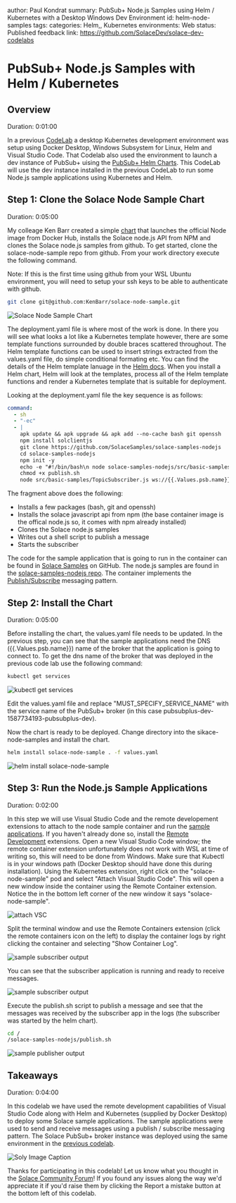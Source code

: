author: Paul Kondrat
summary: PubSub+ Node.js Samples using Helm / Kubernetes with a Desktop Windows Dev Environment
id: helm-node-samples
tags:
categories: Helm,, Kubernetes
environments: Web
status: Published
feedback link: https://github.com/SolaceDev/solace-dev-codelabs

# PubSub+ Node.js Samples with Helm / Kubernetes

## Overview

Duration: 0:01:00

In a previous [CodeLab](https://codelabs.solace.dev/codelabs/helm-environment-setup) a desktop Kubernetes development environment was setup using Docker Desktop, Windows Subsystem for Linux, Helm and Visual Studio Code. That Codelab also used the environment to launch a dev instance of PubSub+ uising the [PubSub+ Helm Charts](https://artifacthub.io/packages/search?page=1&ts_query_web=solace). This CodeLab will use the dev instance installed in the previous CodeLab to run some Node.js sample applications using Kubernetes and Helm.

## Step 1: Clone the Solace Node Sample Chart

Duration: 0:05:00

My colleage Ken Barr created a simple [chart](https://github.com/KenBarr/solace-node-sample) that launches the official Node image from Docker Hub, installs the Solace node.js API from NPM and clones the Solace node.js samples from github. To get started, clone the solace-node-sample repo from github. From your work directory execute the following command.

Note: If this is the first time using github from your WSL Ubuntu environment, you will need to setup your ssh keys to be able to authenticate with github.

```bash
git clone git@github.com:KenBarr/solace-node-sample.git
```

![Solace Node Sample Chart](./img/Annotation2020-05-04-192713.png)

The deployment.yaml file is where most of the work is done. In there you will see what looks a lot like a Kubernetes template however, there are some template functions surrounded by double braces scattered throughout. The Helm template functions can be used to insert strings extracted from the values.yaml file, do simple conditional formating etc. You can find the details of the Helm template lanuage in the [Helm docs](https://helm.sh/docs/chart_template_guide/). When you install a Helm chart, Helm will look at the templates, process all of the Helm template functions and render a Kubernetes template that is suitable for deployment.

Looking at the deployment.yaml file the key sequence is as follows:

```yaml
command:
  - sh
  - "-ec"
  - |
    apk update && apk upgrade && apk add --no-cache bash git openssh
    npm install solclientjs
    git clone https://github.com/SolaceSamples/solace-samples-nodejs
    cd solace-samples-nodejs
    npm init -y
    echo -e "#!/bin/bash\n node solace-samples-nodejs/src/basic-samples/TopicPublisher.js ws://{{.Values.psb.name}}:8008 publisher@default default" > publish.sh
    chmod +x publish.sh
    node src/basic-samples/TopicSubscriber.js ws://{{.Values.psb.name}}:8008 subscriber@default default
```

The fragment above does the following:

- Installs a few packages (bash, git and openssh)
- Installs the solace javascript api from npm (the base container image is the offical node.js so, it comes with npm already installed)
- Clones the Solace node.js samples
- Writes out a shell script to publish a message
- Starts the subscriber

The code for the sample application that is going to run in the container can be found in [Solace Samples](https://github.com/SolaceSamples) on GitHub. The node.js samples are found in the [solace-samples-nodejs repo](https://github.com/SolaceSamples/solace-samples-nodejs). The container implements the [Publish/Subscribe](https://solace.com/samples/solace-samples-nodejs/publish-subscribe/) messaging pattern.

## Step 2: Install the Chart

Duration: 0:05:00

Before installing the chart, the values.yaml file needs to
be updated. In the previous step, you can see that the sample applications need the DNS ({{.Values.psb.name}}) name of the broker that the application is going to connect to. To get the dns name of the broker that was deployed in the previous code lab use the following command:

```bash
kubectl get services
```

![kubectl get services](./img/Annotation2020-05-04-192712.png)

Edit the values.yaml file and replace "MUST_SPECIFY_SERVICE_NAME" with the service name of the PubSub+ broker (in this case pubsubplus-dev-1587734193-pubsubplus-dev).

Now the chart is ready to be deployed. Change directory into the sikace-node-samples and install the chart.

```bash
helm install solace-node-sample . -f values.yaml
```

![helm install solace-node-sample](./img/Annotation2020-05-04-192714.png)

## Step 3: Run the Node.js Sample Applications

Duration: 0:02:00

In this step we will use Visual Studio Code and the remote developement extensions to attach to the node sample container and run the [sample applications](https://github.com/SolaceSamples/solace-samples-nodejs). If you haven't already done so, install the [Remote Development](https://code.visualstudio.com/docs/remote/remote-overview) extensions. Open a new Visual Studio Code window; the remote container extension unfortunately does not work with WSL at time of writing so, this will need to be done from Windows. Make sure that Kubectl is in your windows path (Docker Desktop should have done this during installation). Using the Kubernetes extension, right click on the "solace-node-sample" pod and select "Attach Visual Studio Code". This will open a new window inside the container using the Remote Container extension. Notice the in the bottom left corner of the new window it says "solace-node-sample".

![attach VSC](./img/Attach-VSC.png)

Split the terminal window and use the Remote Containers extension (click the remote containers icon on the left) to display the container logs by right clicking the container and selecting "Show Container Log".

![sample subscriber output](./img/VSC-Container-Log.png)

You can see that the subscriber application is running and ready to receive messages.

![sample subscriber output](./img/VSC-Container-Log2.png)

Execute the publish.sh script to publish a message and see that the messages was received by the subscriber app in the logs (the subscriber was started by the helm chart).

```bash
cd /
/solace-samples-nodejs/publish.sh
```

![sample publisher output](./img/VSC-Publish-Message.png)

## Takeaways

Duration: 0:04:00

In this codelab we have used the remote development capabilities of Visual Studio Code along with Helm and Kubernetes (supplied by Docker Desktop) to deploy some Solace sample applications. The sample applications were used to send and receive messages using a publish / subscribe messaging pattern. The Solace PubSub+ broker instance was deployed using the same environment in the [previous codelab](https://codelabs.solace.dev/codelabs/helm-environment-setup/).

![Soly Image Caption](img/soly.gif)

Thanks for participating in this codelab! Let us know what you thought in the [Solace Community Forum](https://solace.community/)! If you found any issues along the way we'd appreciate it if you'd raise them by clicking the Report a mistake button at the bottom left of this codelab.
